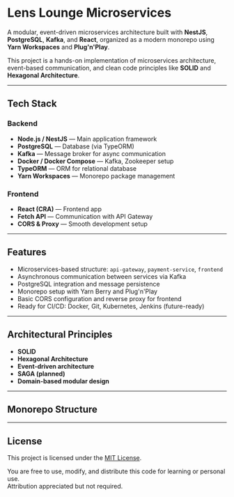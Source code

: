 # Lens Lounge Microservices

A modular, event-driven microservices architecture built with **NestJS**, **PostgreSQL**, **Kafka**, and **React**, organized as a modern monorepo using **Yarn Workspaces** and **Plug'n'Play**.

This project is a hands-on implementation of microservices architecture, event-based communication, and clean code principles like **SOLID** and **Hexagonal Architecture**.

---

## Tech Stack

### Backend
- **Node.js / NestJS** — Main application framework
- **PostgreSQL** — Database (via TypeORM)
- **Kafka** — Message broker for async communication
- **Docker / Docker Compose** — Kafka, Zookeeper setup
- **TypeORM** — ORM for relational database
- **Yarn Workspaces** — Monorepo package management

### Frontend
- **React (CRA)** — Frontend app
- **Fetch API** — Communication with API Gateway
- **CORS & Proxy** — Smooth development setup

---

## Features

- Microservices-based structure: `api-gateway`, `payment-service`, `frontend`
- Asynchronous communication between services via Kafka
- PostgreSQL integration and message persistence
- Monorepo setup with Yarn Berry and Plug'n'Play
- Basic CORS configuration and reverse proxy for frontend
- Ready for CI/CD: Docker, Git, Kubernetes, Jenkins (future-ready)

---

## Architectural Principles

- **SOLID**
- **Hexagonal Architecture**
- **Event-driven architecture**
- **SAGA (planned)**
- **Domain-based modular design**

---

## Monorepo Structure

---

## License

This project is licensed under the [MIT License](LICENSE).

You are free to use, modify, and distribute this code for learning or personal use.  
Attribution appreciated but not required.


